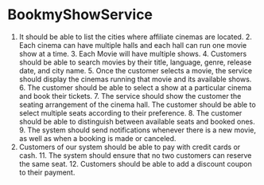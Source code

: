 # BookmyShowService

  1. It should be able to list the cities where affiliate cinemas are located.
	2. Each cinema can have multiple halls and each hall can run one movie show at a time.
	3. Each Movie will have multiple shows.
	4. Customers should be able to search movies by their title, language, genre, release date, and city name.
	5. Once the customer selects a movie, the service should display the cinemas running that movie and its available shows.
	6. The customer should be able to select a show at a particular cinema and book their tickets.
	7. The service should show the customer the seating arrangement of the cinema hall. 
		 The customer should be able to select multiple seats according to their preference.
	8. The customer should be able to distinguish between available seats and booked ones.
	9. The system should send notifications whenever there is a new movie, as well as when a booking is made or canceled.
  10. Customers of our system should be able to pay with credit cards or cash.
	11. The system should ensure that no two customers can reserve the same seat.
	12. Customers should be able to add a discount coupon to their payment.
